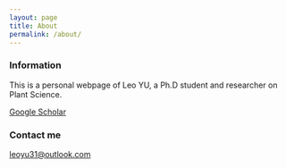 ```yaml
---
layout: page
title: About
permalink: /about/
---
```




### Information

This is a personal webpage of Leo YU, a Ph.D student and researcher on Plant Science.

[Google Scholar](https://scholar.google.com/citations?user=BruFn2eY5DYC&hl=en)

### Contact me

[leoyu31@outlook.com](mailto:leoyu31@outlook.com)
